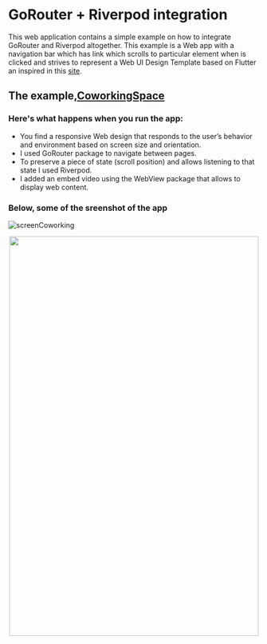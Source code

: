 # GoRouter + Riverpod integration
This web application contains a simple example on how to integrate GoRouter and Riverpod altogether. This example is a Web app with a navigation bar which has link which scrolls to particular element when is clicked and strives to represent a Web UI Design Template based on Flutter an inspired in this [site](https://workvillenyc.com/coworking-space-meeting-rooms/?gad=1&gclid=CjwKCAjwsKqoBhBPEiwALrrqiKVOgtr-jDFszw7aWSQSUxV9zeOnDrfH7C14mny-nyvx4quN8MxTmBoCyZkQAvD_BwE).

## The example,[CoworkingSpace](resilient-kelpie-550e38)
### Here's what happens when you run the app: 
- You find a responsive Web design that responds to the user’s behavior and environment based on screen size and orientation.
- I used GoRouter package to navigate between pages.
- To preserve a piece of state (scroll position) and allows listening to that state I used Riverpod.
- I added an embed video using the WebView package that allows to display web content.

### Below, some of the sreenshot of the app
![screenCoworking](https://github.com/fersilva362/WebConRiverpod/assets/78646102/74b3abaf-bc5c-40e0-83e6-52d9c8828941)
<p align="center">
  <img width="500" height="800" src="https://github.com/fersilva362/WebConRiverpod/assets/78646102/4b9c46d1-3b70-43cb-89cd-ab2b07de0a10">
</p>

